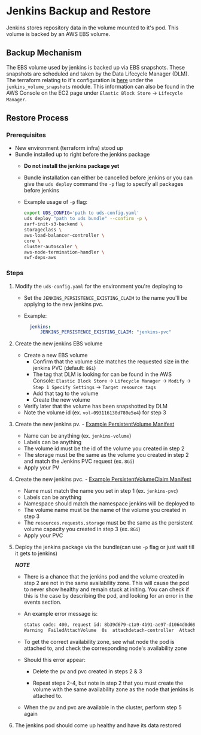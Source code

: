 # Jenkins Backup and Restore

Jenkins stores repository data in the volume mounted to it's pod. This volume is backed by an AWS EBS volume.

## Backup Mechanism

The EBS volume used by jenkins is backed up via EBS snapshots. These snapshots are scheduled and taken by the Data Lifecycle Manager (DLM). The terraform relating to it's configuration is [here](../../iac/swf/jenkins.tf) under the `jenkins_volume_snapshots` module. This information can also be found in the AWS Console on the EC2 page under `Elastic Block Store` -> `Lifecycle Manager`.

## Restore Process

### Prerequisites

- New environment (terraform infra) stood up
- Bundle installed up to right before the jenkins package
  - **Do not install the jenkins package yet**
  - Bundle installation can either be cancelled before jenkins or you can give the `uds deploy` command the `-p` flag to specify all packages before jenkins
  - Example usage of `-p` flag:

    ```sh
    export UDS_CONFIG='path to uds-config.yaml'
    uds deploy "path to uds bundle" --confirm -p \
    zarf-init-s3-backend \
    storageclass \
    aws-load-balancer-controller \
    core \
    cluster-autoscaler \
    aws-node-termination-handler \
    swf-deps-aws
    ```

### Steps

1. Modify the `uds-config.yaml` for the environment you're deploying to
    - Set the `JENKINS_PERSISTENCE_EXISTING_CLAIM` to the name you'll be applying to the new jenkins pvc.

    - Example:

      ```yaml
        jenkins:
            JENKINS_PERSISTENCE_EXISTING_CLAIM: "jenkins-pvc"
      ```

2. Create the new jenkins EBS volume
    - Create a new EBS volume
        - Confirm that the volume size matches the requested size in the jenkins PVC (default: `8Gi`)
        - The tag that DLM is looking for can be found in the AWS Console: `Elastic Block Store` -> `Lifecycle Manager` -> `Modify` -> `Step 1 Specify Settings` -> `Target resource tags`
        - Add that tag to the volume
        - Create the new volume
    - Verify later that the volume has been snapshotted by DLM
    - Note the volume id (ex. `vol-093116130d780e5e4`) for step 3

3. Create the new jenkins pv. - [Example PersistentVolume Manifest](files/jenkins-pv.yaml)
    - Name can be anything (ex. `jenkins-volume`)
    - Labels can be anything
    - The volume id must be the id of the volume you created in step 2
    - The storage must be the same as the volume you created in step 2 and match the Jenkins PVC request (ex. `8Gi`)
    - Apply your PV

4. Create the new jenkins pvc. - [Example PersistentVolumeClaim Manifest](files/jenkins-pvc.yaml)
    - Name must match the name you set in step 1 (ex. `jenkins-pvc`)
    - Labels can be anything
    - Namespace should match the namespace jenkins will be deployed to
    - The volume name must be the name of the volume you created in step 3
    - The `resources.requests.storage` must be the same as the persistent volume capacity you created in step 3 (ex. `8Gi`)
    - Apply your PVC

5. Deploy the jenkins package via the bundle(can use `-p` flag or just wait till it gets to jenkins)

    ***NOTE***

    - There is a chance that the jenkins pod and the volume created in step 2 are not in the same availability zone. This will cause the pod to never show healthy and remain stuck at initing. You can check if this is the case by describing the pod, and looking for an error in the events section.

    - An example error message is:

        ```sh
        status code: 400, request id: 8b39d679-c1a9-4b91-ae97-d1064d0d69ff
        Warning  FailedAttachVolume  0s  attachdetach-controller  AttachVolume.Attach failed for volume "jenkins-volume" : rpc error: code = Internal desc = Could not attach volume "vol-0a5410ba3acbc7b6a" to node "i-0f0aeaee254ea5ce5": could not attach volume "vol-0a5410ba3acbc7b6a" to node "i-0f0aeaee254ea5ce5": InvalidVolume.ZoneMismatch: The volume 'vol-0a5410ba3acbc7b6a' is not in the same availability zone as instance 'i-0f0aeaee254ea5ce5'
        ```

    - To get the correct availability zone, see what node the pod is attached to, and check the corresponding node's availability zone

    - Should this error appear:

        - Delete the pv and pvc created in steps 2 & 3

        - Repeat steps 2-4, but note in step 2 that you must create the volume with the same availability zone as the node that jenkins is attached to.

    - When the pv and pvc are available in the cluster, perform step 5 again

6. The jenkins pod should come up healthy and have its data restored
